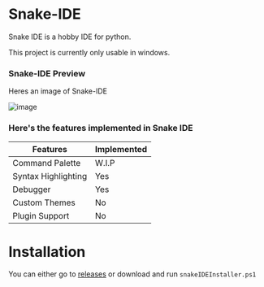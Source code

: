 <h1>Snake-IDE</h1>
Snake IDE is a hobby IDE for python.

This project is currently only usable in windows.
<h3>Snake-IDE Preview</h3>
Heres an image of Snake-IDE

![image](https://github.com/user-attachments/assets/a19d8dbd-d949-4020-8fd8-d687d841ec8a)

<h3>Here's the features implemented in Snake IDE</h3>

|Features|Implemented|
|-|-|
|Command Palette| W.I.P|
|Syntax Highlighting| Yes|
|Debugger | Yes|
|Custom Themes| No|
|Plugin Support| No|

<h1>Installation</h1>

You can either go to [releases](https://github.com/H1387Lmao/Snake-IDE/releases/latest)
or download and run `snakeIDEInstaller.ps1`
